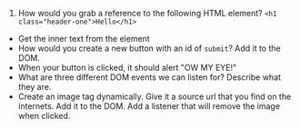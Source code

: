 1. How would you grab a reference to the following HTML element? `<h1 class="header-one">Hello</h1>`
  - Get the inner text from the element
  - How would you create a new button with an id of `submit`? Add it to the DOM.
  - When your button is clicked, it should alert "OW MY EYE!"
  - What are three different DOM events we can listen for? Describe what they are.
  - Create an image tag dynamically. Give it a source url that you find on the internets. Add it to the DOM. Add a listener that will remove the image when clicked.
